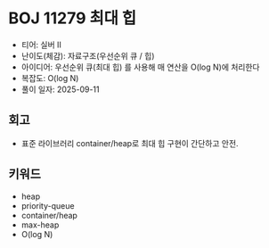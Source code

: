 # BOJ 11279 최대 힙

- 티어: 실버 II
- 난이도(체감): 자료구조(우선순위 큐 / 힙)
- 아이디어: 우선순위 큐(최대 힙) 를 사용해 매 연산을 O(log N)에 처리한다
- 복잡도: O(log N)
- 풀이 일자: 2025-09-11

## 회고

- 표준 라이브러리 container/heap로 최대 힙 구현이 간단하고 안전.

## 키워드

- heap
- priority-queue
- container/heap
- max-heap
- O(log N)
